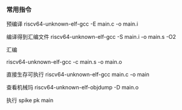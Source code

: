 ### 常用指令

预编译
riscv64-unknown-elf-gcc -E main.c -o main.i

编译得到汇编文件
riscv64-unknown-elf-gcc -S main.i -o main.s  -O2

汇编

riscv64-unknown-elf-gcc -c main.s -o main.o

直接生存可执行
riscv64-unknown-elf-gcc main.c -o main

查看机械玛
riscv64-unknown-elf-objdump -D main.o

执行
spike pk main 